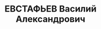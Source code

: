 ---
title: ЕВСТАФЬЕВ Василий Александрович
description: '1907, с. Медведово Рязанського р-ну Рязанської обл., Російська Федерація,
  росіянин, освіта початкова, прож.: смт Ящикове Перевальського р-ну, заступник завідуючого
  шахтою № 9

  Військовою колегією Верховного суду СРСР 2 січня 1938 р. засуджений до розстрілу
  Страчений 3 січня 1938 р.

  Реабілітований у 1957 р.'
---